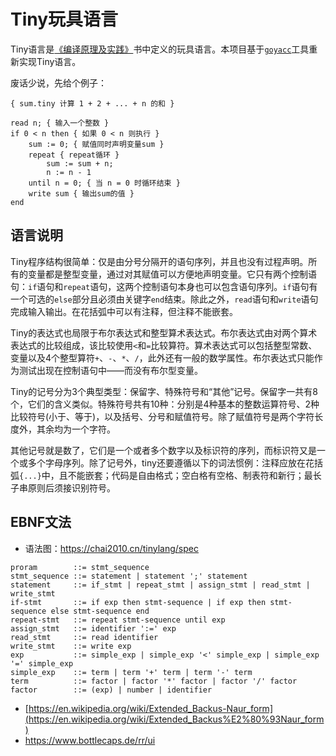 # Tiny玩具语言

Tiny语言是[《编译原理及实践》](https://book.douban.com/subject/1088057/)书中定义的玩具语言。本项目基于[`goyacc`](https://github.com/golang/tools/tree/master/cmd/goyacc)工具重新实现Tiny语言。

废话少说，先给个例子：

```
{ sum.tiny 计算 1 + 2 + ... + n 的和 }

read n; { 输入一个整数 }
if 0 < n then { 如果 0 < n 则执行 }
    sum := 0; { 赋值同时声明变量sum }
    repeat { repeat循环 }
        sum := sum + n;
        n := n - 1
    until n = 0; { 当 n = 0 时循环结束 }
    write sum { 输出sum的值 }
end
```

## 语言说明

Tiny程序结构很简单：仅是由分号分隔开的语句序列，并且也没有过程声明。所有的变量都是整型变量，通过对其赋值可以方便地声明变量。它只有两个控制语句：`if`语句和`repeat`语句，这两个控制语句本身也可以包含语句序列。`if`语句有一个可选的`else`部分且必须由关键字`end`结束。除此之外，`read`语句和`write`语句完成输入输出。在花括弧中可以有注释，但注释不能嵌套。

Tiny的表达式也局限于布尔表达式和整型算术表达式。布尔表达式由对两个算术表达式的比较组成，该比较使用`<`和`=`比较算符。算术表达式可以包括整型常数、变量以及4个整型算符`+`、`-`、`*`、`/`，此外还有一般的数学属性。布尔表达式只能作为测试出现在控制语句中——而没有布尔型变量。

Tiny的记号分为3个典型类型：保留字、特殊符号和“其他”记号。保留字一共有8个，它们的含义类似。特殊符号共有10种：分别是4种基本的整数运算符号、2种比较符号(小于、等于)，以及括号、分号和赋值符号。除了赋值符号是两个字符长度外，其余均为一个字符。

其他记号就是数了，它们是一个或者多个数字以及标识符的序列，而标识符又是一个或多个字母序列。除了记号外，tiny还要遵循以下的词法惯例：注释应放在花括弧`{...}`中，且不能嵌套；代码是自由格式；空白格有空格、制表符和新行；最长子串原则后须接识别符号。

## EBNF文法

- 语法图：https://chai2010.cn/tinylang/spec

```ebnf
proram        ::= stmt_sequence
stmt_sequence ::= statement | statement ';' statement
statement     ::= if_stmt | repeat_stmt | assign_stmt | read_stmt | write_stmt
if-stmt       ::= if exp then stmt-sequence | if exp then stmt-sequence else stmt-sequence end
repeat-stmt   ::= repeat stmt-sequence until exp
assign_stmt   ::= identifier ':=' exp
read_stmt     ::= read identifier
write_stmt    ::= write exp
exp           ::= simple_exp | simple_exp '<' simple_exp | simple_exp '=' simple_exp
simple_exp    ::= term | term '+' term | term '-' term
term          ::= factor | factor '*' factor | factor '/' factor
factor        ::= (exp) | number | identifier
```

- [https://en.wikipedia.org/wiki/Extended_Backus-Naur_form](https://en.wikipedia.org/wiki/Extended_Backus%E2%80%93Naur_form)
- https://www.bottlecaps.de/rr/ui

